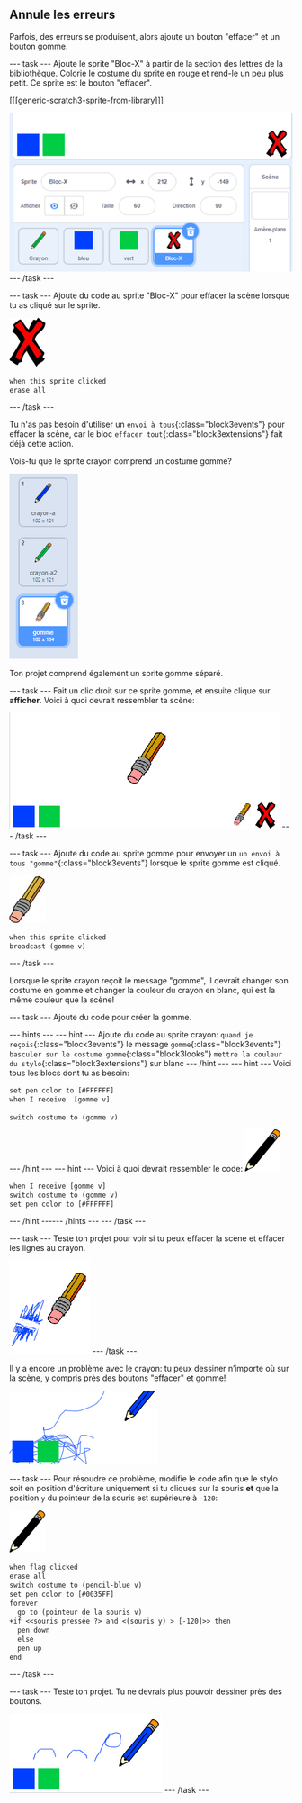 ## Annule les erreurs

Parfois, des erreurs se produisent, alors ajoute un bouton "effacer" et un bouton gomme.

--- task --- Ajoute le sprite "Bloc-X" à partir de la section des lettres de la bibliothèque. Colorie le costume du sprite en rouge et rend-le un peu plus petit. Ce sprite est le bouton "effacer".

[[[generic-scratch3-sprite-from-library]]]

![capture d'écran](images/paint-x.png) --- /task ---

--- task --- Ajoute du code au sprite "Bloc-X" pour effacer la scène lorsque tu as cliqué sur le sprite.

![traverser](images/cross.png)

```blocks3
when this sprite clicked
erase all
```

--- /task ---

Tu n'as pas besoin d'utiliser un `envoi à tous`{:class="block3events"} pour effacer la scène, car le bloc `effacer tout`{:class="block3extensions"} fait déjà cette action.

Vois-tu que le sprite crayon comprend un costume gomme?

![capture d'écran](images/paint-eraser-costume.png)

Ton projet comprend également un sprite gomme séparé.

--- task --- Fait un clic droit sur ce sprite gomme, et ensuite clique sur **afficher**. Voici à quoi devrait ressembler ta scène:

![capture d'écran](images/paint-eraser-stage.png) --- /task ---

--- task --- Ajoute du code au sprite gomme pour envoyer un `un envoi à tous "gomme"`{:class="block3events"} lorsque le sprite gomme est cliqué.

![gomme](images/eraser.png)

```blocks3
when this sprite clicked
broadcast (gomme v)
```

--- /task ---

Lorsque le sprite crayon reçoit le message "gomme", il devrait changer son costume en gomme et changer la couleur du crayon en blanc, qui est la même couleur que la scène!

--- task --- Ajoute du code pour créer la gomme.

--- hints ---
 --- hint --- Ajoute du code au sprite crayon: `quand je reçois`{:class="block3events"} le message `gomme`{:class="block3events"} `basculer sur le costume gomme`{:class="block3looks"} `mettre la couleur du stylo`{:class="block3extensions"} sur blanc
--- /hint ---
 --- hint --- Voici tous les blocs dont tu as besoin:

```blocks3
set pen color to [#FFFFFF]
when I receive  [gomme v]

switch costume to (gomme v)
```

--- /hint --- --- hint --- Voici à quoi devrait ressembler le code: ![crayon](images/pencil.png)

```blocks3
when I receive [gomme v]
switch costume to (gomme v)
set pen color to [#FFFFFF]
```

--- /hint ------ /hints --- --- /task ---

--- task --- Teste ton projet pour voir si tu peux effacer la scène et effacer les lignes au crayon.

![capture d'écran](images/paint-erase-test.png) --- /task ---

Il y a encore un problème avec le crayon: tu peux dessiner n’importe où sur la scène, y compris près des boutons "effacer" et gomme!

![capture d'écran](images/paint-draw-problem.png)

--- task --- Pour résoudre ce problème, modifie le code afin que le stylo soit en position d'écriture uniquement si tu cliques sur la souris **et** que la position `y` du pointeur de la souris est supérieure à `-120`:

![crayon](images/pencil.png)

```blocks3
when flag clicked
erase all
switch costume to (pencil-blue v)
set pen color to [#0035FF]
forever
  go to (pointeur de la souris v)
+if <<souris pressée ?> and <(souris y) > [-120]>> then 
  pen down
  else
  pen up
end
```

--- /task ---

--- task --- Teste ton projet. Tu ne devrais plus pouvoir dessiner près des boutons.

![capture d'écran](images/paint-fixed.png) --- /task ---
